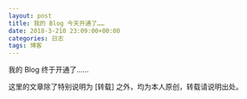 ```yaml
---
layout: post
title: 我的 Blog 今天开通了……
date: 2018-3-210 23:09:00+00:00
categories: 日志
tags: 博客
---
```


我的 Blog 终于开通了……

这里的文章除了特别说明为 [转载] 之外，均为本人原创，转载请说明出处。


